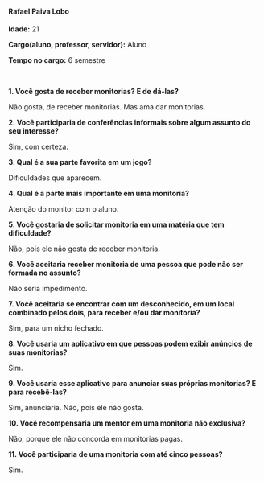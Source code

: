 #### Rafael Paiva Lobo

**Idade:** 21

**Cargo(aluno, professor, servidor):** Aluno

**Tempo no cargo:** 6 semestre


&nbsp;

**1. Você gosta de receber monitorias? E de dá-las?**

Não gosta, de receber monitorias. Mas ama dar monitorias.


**2. Você participaria de conferências informais sobre algum assunto do seu interesse?**

Sim, com certeza.

**3. Qual é a sua parte favorita em um jogo?**

Dificuldades que aparecem.

**4. Qual é a parte mais importante em uma monitoria?**

Atenção do monitor com o aluno.

**5. Você gostaria de solicitar monitoria em uma matéria que tem dificuldade?**

Não, pois ele não gosta de receber monitoria.

**6. Você aceitaria receber monitoria de uma pessoa que pode não ser formada no assunto?**

Não seria impedimento.

**7. Você aceitaria se encontrar com um desconhecido, em um local combinado pelos dois, para receber e/ou dar monitoria?**

Sim, para um nicho fechado.

**8. Você usaria um aplicativo em que pessoas podem exibir anúncios de suas monitorias?**

Sim.

**9. Você usaria esse aplicativo para anunciar suas próprias monitorias? E para recebê-las?**

Sim, anunciaria. Não, pois ele não gosta.

**10. Você recompensaria um mentor em uma monitoria não exclusiva?**

Não, porque ele não concorda em monitorias pagas.

**11. Você participaria de uma monitoria com até cinco pessoas?**

Sim.